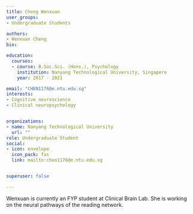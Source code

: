 ```yaml
---
title: Cheng Wenxuan
user_groups:
- Undergraduate Students

authors:
- Wenxuan Cheng
bio: 

education:
  courses:
  - course: B.Soc.Sci. (Hons.), Psychology
    institution: Nanyang Technological University, Singapore
    year: 2017 - 2021

email: "CHEN1176@e.ntu.edu.sg"
interests:
- Cognitive neuroscience
- Clinical neuropsychology


organizations:
- name: Nanyang Technological University
  url: ""
role: Undergraduate Student
social:
- icon: envelope
  icon_pack: fas
  link: mailto:chen1176@e.ntu.edu.sg


superuser: false

---
```


Wenxuan is currently an FYP student at Clinical Brain Lab. She is working on the neural pathways of the reading network.
